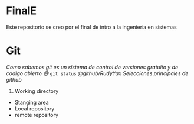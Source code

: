 # FinalE
Este repositorio se creo por el final de intro a la ingenieria en sistemas

# Git 
*Como sabemos git  es un sistema de control de versiones gratuito y de codigo abierto :smile:*
`git status` 
*@github/RudyYax* 
*Selecciones principales de github*
1. Working directory
- Stanging area
- Local repository
- remote repository


